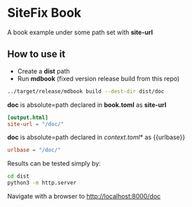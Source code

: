 # SiteFix Book

A book example under some path set with **site-url** 

## How to use it

- Create a **dist** path
- Run **mdbook** (fixed version release build from this repo)

```bash
../target/release/mdbook build --dest-dir dist/doc
```

**doc** is absolute=path declared in **book.toml**  as **site-url**

```toml
[output.html]
site-url = "/doc/"
```

**doc** is absolute=path declared in *context.toml** as {{urlbase}}

```toml
urlbase = "/doc/"
```

Results can be tested simply by:

```bash
cd dist
python3 -m http.server
```

Navigate with a browser to [http://localhost:8000/doc](http://localhost:8000/doc)
